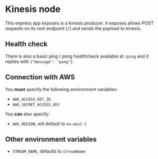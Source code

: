 # Kinesis node

This express app exposes is a kinesis producer.
It exposes allows POST requests on its root endpoint (`/`) and sends the payload to kinesis.

## Health check

There is also a basic ping / pong healthcheck available at `/ping` and it replies with `{"message": "pong"}`.

## Connection with AWS

You **must** specify the following environment variables:

- `AWS_ACCESS_KEY_ID`
- `AWS_SECRET_ACCESS_KEY`

You **can** also specify:

- `AWS_REGION`, will default to `eu-west-1`

## Other environment variables

- `STREAM_NAME`, defaults to `streamName`

